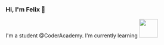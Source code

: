### Hi, I'm Felix 👋
I'm a student @CoderAcademy. 
I'm currently learning <img src="https://user-images.githubusercontent.com/65514917/190879621-8e8090f9-0a28-4b45-bce8-e06418f2aa5f.svg" height="50">

<!--
**felixmckenzie/felixmckenzie** is a ✨ _special_ ✨ repository because its `README.md` (this file) appears on your GitHub profile.

Here are some ideas to get you started:

- 🔭 I’m currently working on ...
- 🌱 I’m currently learning ...
- 👯 I’m looking to collaborate on ...
- 🤔 I’m looking for help with ...
- 💬 Ask me about ...
- 📫 How to reach me: ...
- 😄 Pronouns: ...
- ⚡ Fun fact: ...
-->
